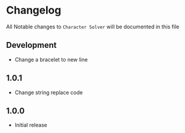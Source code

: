 # Changelog

All Notable changes to `Character Solver` will be documented in this file

## Development

- Change a bracelet to new line

## 1.0.1

- Change string replace code

## 1.0.0

- Initial release
